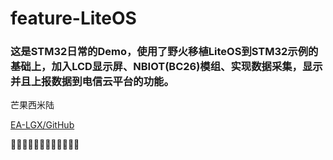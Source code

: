 # feature-LiteOS
### 这是STM32日常的Demo，使用了野火移植LiteOS到STM32示例的基础上，加入LCD显示屏、NBIOT(BC26)模组、实现数据采集，显示并且上报数据到电信云平台的功能。



芒果西米陆

 [EA-LGX/GitHub](https://github.com/EA-LGX/RVMDK-uv5-/tree/feature-LiteOS) 

🙌🙌🙌😁😁😁😊😊😊😍😍😍
